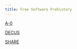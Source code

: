 ```yaml
---
title: Free Software Prehistory
---
```


[A-0](https://en.wikipedia.org/wiki/A-0_System)

[DECUS](https://en.wikipedia.org/wiki/DECUS)

[SHARE](https://en.wikipedia.org/wiki/SHARE_(computing))
